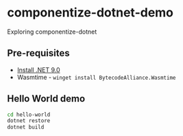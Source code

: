 # componentize-dotnet-demo
Exploring componentize-dotnet

## Pre-requisites

- [Install .NET 9.0](https://dotnet.microsoft.com/en-us/download/dotnet/9.0)
- Wasmtime - `winget install BytecodeAlliance.Wasmtime`

## Hello World demo

```bash
cd hello-world
dotnet restore
dotnet build
```
